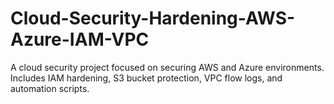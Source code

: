 # Cloud-Security-Hardening-AWS-Azure-IAM-VPC
A cloud security project focused on securing AWS and Azure environments. Includes IAM hardening, S3 bucket protection, VPC flow logs, and automation scripts.
